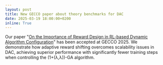 ```yaml
---
layout: post
title: New GECCO paper about theory benchmarks for DAC
date: 2025-03-19 18:00:00+0200
inline: True
---
```


 Our paper "[On the Importance of Reward Design in RL-based Dynamic Algorithm Configuration](https://arxiv.org/abs/2502.20265)" has been accepted at GECCO 2025. We demonstrate how adaptive reward shifting overcomes scalability issues in DAC, achieving superior performance with significantly fewer training steps when controlling the (1+(λ,λ))-GA algorithm.